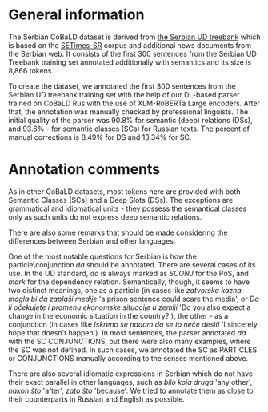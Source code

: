 # General information

The Serbian CoBaLD dataset is derived from [the Serbian UD treebank](https://github.com/UniversalDependencies/UD_Serbian-SET) which is based on the [SETimes-SR](http://hdl.handle.net/11356/1200) corpus and additional news documents from the Serbian web. It consists of the first 300 sentences from the Serbian UD Treebank training set annotated additionally with semantics and its size is 8,866 tokens.

To create the dataset, we annotated the first 300 sentences from the Serbian UD treebank training set with the help of our DL-based parser trained on CoBaLD Rus with the use of XLM-RoBERTa Large encoders. After that, the annotation was manually checked by professional linguists. The initial quality of the parser was 90.8% for semantic (deep) relations (DSs), and 93.6% - for semantic classes (SCs) for Russian texts. The percent of manual corrections is 8.49% for DS and 13.34% for SC. 

# Annotation comments

As in other CoBaLD datasets, most tokens here are provided with both Semantic Classes (SCs) and a Deep Slots (DSs). The exceptions are grammatical and idiomatical units - they possess the semantical classes only as such units do not express deep semantic relations.

There are also some remarks that should be made considering the differences between Serbian and other languages. 

One of the most notable questions for Serbian is how the particle\conjunction *da* should be annotated. There are several cases of its use. In the UD standard, *da* is always marked as *SCONJ* for the PoS, and *mark* for the dependency relation. Semantically, though, it seems to have two distinct meanings, one as a particle (in cases like *zatvorska kazna mogla bi da zaplaši medije* 'a prison sentence could scare the media', or *Da li očekujete i promenu ekonomske situacije u zemlji* 'Do you also expect a change in the economic situation in the country?'), the other - as a conjunction (in cases like *Iskreno se nadam da se to neće desiti* 'I sincerely hope that doesn't happen'). In most sentences, the parser annotated *da* with the SC CONJUNCTIONS, but there were also many examples, where the SC was not defined. In such cases, we annotated the SC as PARTICLES or CONJUNCTIONS manually according to the senses mentioned above. 

There are also several idiomatic expressions in Serbian which do not have their exact parallel in other languages, such as *bilo koja druga* 'any other', *nakon što* 'after', *zato što* 'because'. We tried  to annotate them as close to their counterparts in Russian and English as possible. 

